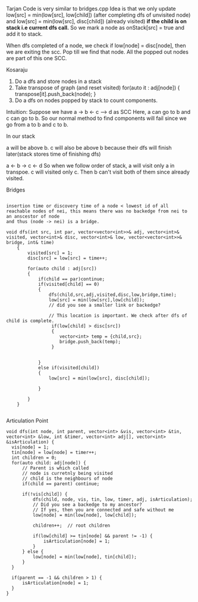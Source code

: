 Tarjan
Code is very similar to bridges.cpp
Idea is that we only update low[src] = min(low[src], low[child]) (after completing dfs of unvisited node)
and low[src] = min(low[src], disc[child]) (already visited)
**if the child is on stack i.e current dfs call.**
So we mark a node as onStack[src] = true and add it to stack.

When dfs completed of a node, we check if low[node] = disc[node], then we are exiting 
the scc. Pop till we find that node. All the popped out nodes are part of this one SCC.

Kosaraju
1. Do a dfs and store nodes in a stack
2. Take transpose of graph (and reset visited)
for(auto it : adj[node])
{
	transpose[it].push_back(node);
}
3. Do a dfs on nodes popped by stack to count components.

Intuition:
Suppose we have a -> b <- c --> d as SCC
Here, a can go to b and c can go to b. So our normal method to find components will fail since 
we go from a to b and c to b.

In our stack

a will be above b.
c will also be above b because their dfs will finish later(stack stores time of finishing dfs)

a <- b -> c <- d
So when we follow order of stack, a will visit only a in transpoe.
c will visited only c. Then b can't visit both of them since already visited.


Bridges
```

insertion time or discovery time of a node < lowest id of all reachable nodes of nei, this means there was no backedge from nei to an anscestor of node 
and thus (node -> nei) is a bridge.

void dfs(int src, int par, vector<vector<int>>& adj, vector<int>& visited, vector<int>& disc, vector<int>& low, vector<vector<int>>& bridge, int& time)
    {
        visited[src] = 1;
        disc[src] = low[src] = time++;
        
        for(auto child : adj[src])
        {   
            if(child == par)continue;
            if(visited[child] == 0)
            {
                dfs(child,src,adj,visited,disc,low,bridge,time);
                low[src] = min(low[src],low[child]); 
                // did you see a smaller link or backedge?
                
                // This location is important. We check after dfs of child is complete.
                 if(low[child] > disc[src])
                 {
                    vector<int> temp = {child,src};
                    bridge.push_back(temp);
                 }
                 
                 
            }
            else if(visited[child])
            {
                low[src] = min(low[src], disc[child]);
                
            }
            
        }
    }
    
  ```
  
  Articulation Point
  ```
  void dfs(int node, int parent, vector<int> &vis, vector<int> &tin, vector<int> &low, int &timer, vector<int> adj[], vector<int> &isArticulation) {
    vis[node] = 1; 
    tin[node] = low[node] = timer++;
    int children = 0; 
    for(auto child: adj[node]) {
        // Parent is which called
		// node is curretnly being visited
		// child is the neighbours of node
		if(child == parent) continue;
        
        if(!vis[child]) {
            dfs(child, node, vis, tin, low, timer, adj, isArticulation); 
            // Did you see a backedge to my ancestor?
			// If yes, then you are connected and safe without me
			low[node] = min(low[node], low[child]); 
	        
			children++;  // root children

            if(low[child] >= tin[node] && parent != -1) {
                isArticulation[node] = 1; 
            }
        } else {
            low[node] = min(low[node], tin[child]); 
        }
    }
    
    if(parent == -1 && children > 1) {
        isArticulation[node] = 1; 
    }
}
```    
    
    
    

